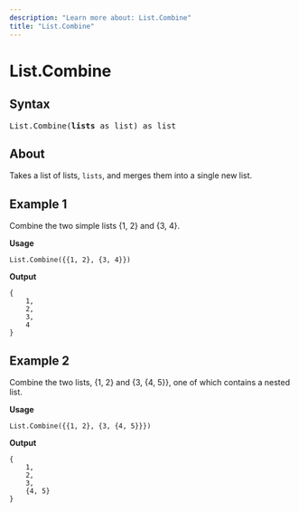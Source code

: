 ```yaml
---
description: "Learn more about: List.Combine"
title: "List.Combine"
---
```

# List.Combine

## Syntax

<pre>
List.Combine(<b>lists</b> as list) as list
</pre>

## About

Takes a list of lists, `lists`, and merges them into a single new list.

## Example 1

Combine the two simple lists {1, 2} and {3, 4}.

**Usage**

```powerquery-m
List.Combine({{1, 2}, {3, 4}})
```

**Output** 

```powerquery-m
{
    1,
    2,
    3,
    4
}
```

## Example 2

Combine the two lists, {1, 2} and {3, {4, 5}}, one of which contains a nested list.

**Usage**

```powerquery-m
List.Combine({{1, 2}, {3, {4, 5}}})
```

**Output**

```powerquery-m
{
    1,
    2,
    3,
    {4, 5}
}
```
